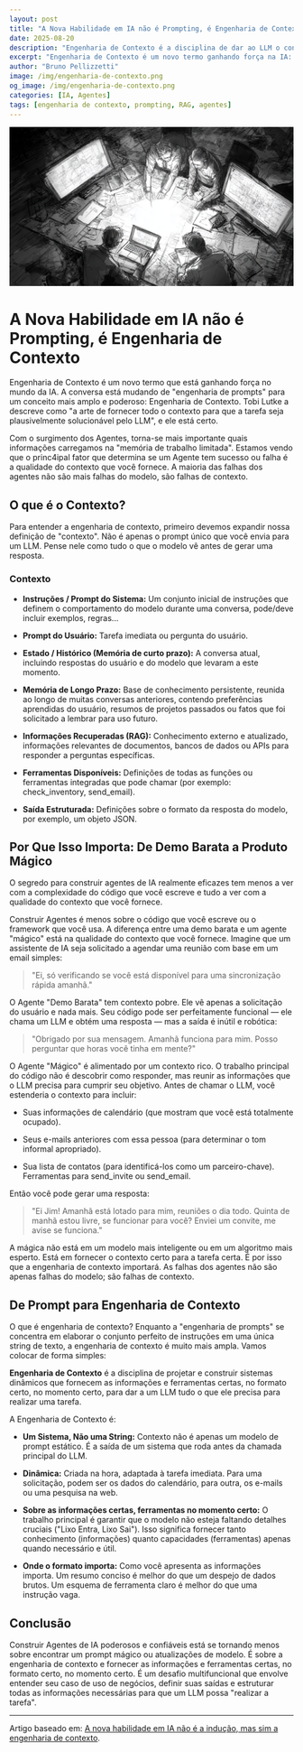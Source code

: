 ```yaml
---
layout: post
title: "A Nova Habilidade em IA não é Prompting, é Engenharia de Contexto"
date: 2025-08-20
description: "Engenharia de Contexto é a disciplina de dar ao LLM o contexto certo — informações e ferramentas — no formato certo, na hora certa."
excerpt: "Engenharia de Contexto é um novo termo ganhando força na IA: o foco sai do 'prompt perfeito' e vai para um sistema que monta e entrega o contexto ideal ao LLM."
author: "Bruno Pellizzetti"
image: /img/engenharia-de-contexto.png
og_image: /img/engenharia-de-contexto.png
categories: [IA, Agentes]
tags: [engenharia de contexto, prompting, RAG, agentes]
---
```


![Engenharia de contexto](/img/engenharia-de-contexto.png) 

# A Nova Habilidade em IA não é Prompting, é Engenharia de Contexto

Engenharia de Contexto é um novo termo que está ganhando força no mundo da IA. A conversa está mudando de "engenharia de prompts" para um conceito mais amplo e poderoso: Engenharia de Contexto. Tobi Lutke a descreve como "a arte de fornecer todo o contexto para que a tarefa seja plausivelmente solucionável pelo LLM", e ele está certo.

Com o surgimento dos Agentes, torna-se mais importante quais informações carregamos na "memória de trabalho limitada". Estamos vendo que o princ4ipal fator que determina se um Agente tem sucesso ou falha é a qualidade do contexto que você fornece. A maioria das falhas dos agentes não são mais falhas do modelo, são falhas de contexto.

## O que é o Contexto?

Para entender a engenharia de contexto, primeiro devemos expandir nossa definição de "contexto". Não é apenas o prompt único que você envia para um LLM. Pense nele como tudo o que o modelo vê antes de gerar uma resposta.

### Contexto

- **Instruções / Prompt do Sistema:** Um conjunto inicial de instruções que definem o comportamento do modelo durante uma conversa, pode/deve incluir exemplos, regras...

- **Prompt do Usuário:** Tarefa imediata ou pergunta do usuário.

- **Estado / Histórico (Memória de curto prazo):** A conversa atual, incluindo respostas do usuário e do modelo que levaram a este momento.

- **Memória de Longo Prazo:** Base de conhecimento persistente, reunida ao longo de muitas conversas anteriores, contendo preferências aprendidas do usuário, resumos de projetos passados ou fatos que foi solicitado a lembrar para uso futuro.

- **Informações Recuperadas (RAG):** Conhecimento externo e atualizado, informações relevantes de documentos, bancos de dados ou APIs para responder a perguntas específicas.

- **Ferramentas Disponíveis:** Definições de todas as funções ou ferramentas integradas que pode chamar (por exemplo: check_inventory, send_email).

- **Saída Estruturada:** Definições sobre o formato da resposta do modelo, por exemplo, um objeto JSON.

## Por Que Isso Importa: De Demo Barata a Produto Mágico

O segredo para construir agentes de IA realmente eficazes tem menos a ver com a complexidade do código que você escreve e tudo a ver com a qualidade do contexto que você fornece.

Construir Agentes é menos sobre o código que você escreve ou o framework que você usa. A diferença entre uma demo barata e um agente "mágico" está na qualidade do contexto que você fornece. Imagine que um assistente de IA seja solicitado a agendar uma reunião com base em um email simples:

>"Ei, só verificando se você está disponível para uma sincronização rápida amanhã."

O Agente "Demo Barata" tem contexto pobre. Ele vê apenas a solicitação do usuário e nada mais. Seu código pode ser perfeitamente funcional — ele chama um LLM e obtém uma resposta — mas a saída é inútil e robótica:

>"Obrigado por sua mensagem. Amanhã funciona para mim. Posso perguntar que horas você tinha em mente?"

O Agente "Mágico" é alimentado por um contexto rico. O trabalho principal do código não é descobrir como responder, mas reunir as informações que o LLM precisa para cumprir seu objetivo. Antes de chamar o LLM, você estenderia o contexto para incluir:

- Suas informações de calendário (que mostram que você está totalmente ocupado).

- Seus e-mails anteriores com essa pessoa (para determinar o tom informal apropriado).

- Sua lista de contatos (para identificá-los como um parceiro-chave).
Ferramentas para send_invite ou send_email.

Então você pode gerar uma resposta:

>"Ei Jim! Amanhã está lotado para mim, reuniões o dia todo. Quinta de manhã estou livre, se funcionar para você? Enviei um convite, me avise se funciona."

A mágica não está em um modelo mais inteligente ou em um algoritmo mais esperto. Está em fornecer o contexto certo para a tarefa certa. É por isso que a engenharia de contexto importará. As falhas dos agentes não são apenas falhas do modelo; são falhas de contexto.

## De Prompt para Engenharia de Contexto

O que é engenharia de contexto? Enquanto a "engenharia de prompts" se concentra em elaborar o conjunto perfeito de instruções em uma única string de texto, a engenharia de contexto é muito mais ampla. Vamos colocar de forma simples:

**Engenharia de Contexto** é a disciplina de projetar e construir sistemas dinâmicos que fornecem as informações e ferramentas certas, no formato certo, no momento certo, para dar a um LLM tudo o que ele precisa para realizar uma tarefa.

A Engenharia de Contexto é:

- **Um Sistema, Não uma String:** Contexto não é apenas um modelo de prompt estático. É a saída de um sistema que roda antes da chamada principal do LLM.

- **Dinâmica:** Criada na hora, adaptada à tarefa imediata. Para uma solicitação, podem ser os dados do calendário, para outra, os e-mails ou uma pesquisa na web.

- **Sobre as informações certas, ferramentas no momento certo:** O trabalho principal é garantir que o modelo não esteja faltando detalhes cruciais ("Lixo Entra, Lixo Sai"). Isso significa fornecer tanto conhecimento (informações) quanto capacidades (ferramentas) apenas quando necessário e útil.

- **Onde o formato importa:** Como você apresenta as informações importa. Um resumo conciso é melhor do que um despejo de dados brutos. Um esquema de ferramenta claro é melhor do que uma instrução vaga.

## Conclusão

Construir Agentes de IA poderosos e confiáveis está se tornando menos sobre encontrar um prompt mágico ou atualizações de modelo. É sobre a engenharia de contexto e fornecer as informações e ferramentas certas, no formato certo, no momento certo. É um desafio multifuncional que envolve entender seu caso de uso de negócios, definir suas saídas e estruturar todas as informações necessárias para que um LLM possa "realizar a tarefa".

---

Artigo baseado em: [A nova habilidade em IA não é a indução, mas sim a engenharia de contexto](https://www.philschmid.de/context-engineering).